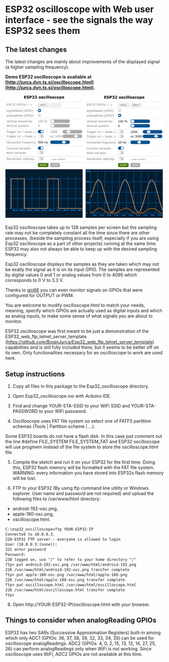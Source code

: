 # ESP32 oscilloscope with Web user interface - see the signals the way ESP32 sees them


## The latest changes

The latest changes are mainly about improvements of the displayed signal (a higher sampling frequency).


**Demo ESP32 oscilloscope is available at [http://jurca.dyn.ts.si/oscilloscope.html](http://jurca.dyn.ts.si/oscilloscope.html).**


![Screenshot](oscilloscope.png)


Esp32 oscilloscope takes up to 128 samples per screen but the sampling rate may not be completely constant all the time since there are other processes, (beside the sampling process itself, especially if you are using Esp32 oscilloscope as a part of other projects) running at the same time. ESP32 may also not always be able to keep up with the desired sampling frequency.

Esp32 oscilloscope displays the samples as they are taken which may not be exatly the signal as it is on its input GPIO. The samples are represented by digital values 0 and 1 or analog values from 0 to 4095 which corresponds to 0 V to 3.3 V.


Thanks to [gin66](https://github.com/BojanJurca/Esp32_oscilloscope/issues/19) you can even monitor signals on GPIOs that were configured for OUTPUT or PWM.



You are welcome to modify oscilloscope.html to match your needs, meaning, specify which GPIOs are actually used as digital inputs and which as analog inputs, to make some sense of what signals you are about to monitor.


ESP32 oscilloscope was first meant to be just a demonstration of the ESP32_web_ftp_telnet_server_template (https://github.com/BojanJurca/Esp32_web_ftp_telnet_server_template) capabilities and is still fully included there, but it seems to be
better off on its own. Only functionalities necessary for an oscilloscope to work are used here.


## Setup instructions

1. Copy all files in this package to the Esp32_oscilloscope directory.

2. Open Esp32_oscilloscope.ino with Arduino IDE.

3. Find and change YOUR-STA-SSID to your WiFi SSID and YOUR-STA-PASSWORD to your WiFi password.

4. Oscilloscope uses FAT file system so select one of FATFS partition schemas (Tools | Partition scheme | ...).

Some ESP32 boards do not have a flash disk. In this case just comment out the line #define FILE_SYSTEM  FILE_SYSTEM_FAT and ESP32 oscilloscope will use progmem instead of the file system to store the oscilloscope.html file.

5. Compile the sketch and run it on your ESP32 for the first time. Doing this, ESP32 flash memory will be formatted with the FAT file system. WARNING: every information you have stored into ESP32s flash memory will be lost.

6. FTP to your ESP32 (By using ftp command line utility or Windows explorer. User name and password are not required) and upload the following files to /var/www/html directory:

  - android-192-osc.png,
  - apple-180-osc.png,
  - oscilloscope.html.

```
C:\esp32_oscilloscope>ftp YOUR-ESP32-IP
Connected to 10.0.0.3.
220-ESP32 FTP server - everyone is allowed to login
User (10.0.0.3:(none)):
331 enter password
Password:
230 logged on, use "/" to refer to your home directory "/"
ftp> put android-192-osc.png /var/www/html/android-192.png
226 /var/www/html/android-192-osc.png transfer complete
ftp> put apple-180-osc.png /var/www/html/apple-180.png
226 /var/www/html/apple-180-osc.png transfer complete
ftp> put oscilloscope.html /var/www/html/oscilloscope.html
226 /var/www/html/oscilloscope.html transfer complete
ftp>
```

6. Open http://YOUR-ESP32-IP/oscilloscope.html with your browser.


## Things to consider when analogReading GPIOs

ESP32 has two SARs (Successive Approximation Registers) built-in among which only ADC1 (GPIOs: 36, 37, 38, 39, 32, 33, 34, 35) can be used for oscilloscope analogReadings. ADC2 (GPIOs: 4, 0, 2, 15, 13, 12, 14, 27, 25, 26) can perform analogReadings only when WiFi is not working. Since oscilloscope uses WiFi, ADC2 GPIOs are not available at this time.